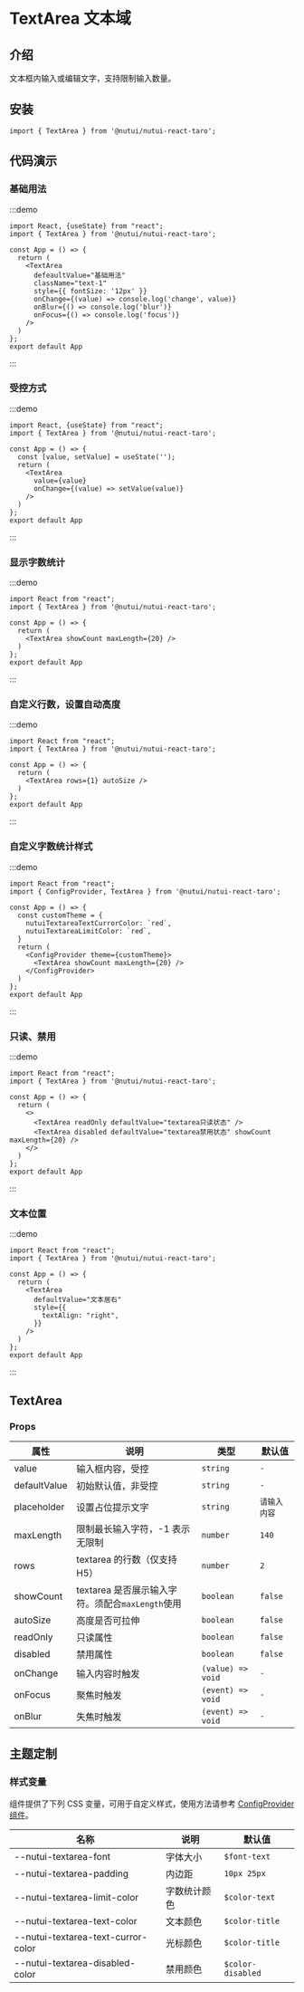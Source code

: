 # TextArea 文本域

## 介绍

文本框内输入或编辑文字，支持限制输入数量。

## 安装

```tsx
import { TextArea } from '@nutui/nutui-react-taro';
```

## 代码演示

### 基础用法

:::demo

```tsx
import React, {useState} from "react";
import { TextArea } from '@nutui/nutui-react-taro';

const App = () => {
  return (
    <TextArea
      defeaultValue="基础用法"
      className="text-1"
      style={{ fontSize: '12px' }}
      onChange={(value) => console.log('change', value)}
      onBlur={() => console.log('blur')}
      onFocus={() => console.log('focus')}
    />
  )
};
export default App
```

:::

### 受控方式

:::demo

```tsx
import React, {useState} from "react";
import { TextArea } from '@nutui/nutui-react-taro';

const App = () => {
  const [value, setValue] = useState('');
  return (
    <TextArea
      value={value}
      onChange={(value) => setValue(value)}
    />
  )
};
export default App
```

:::

### 显示字数统计

:::demo

```tsx
import React from "react";
import { TextArea } from '@nutui/nutui-react-taro';

const App = () => {
  return (
    <TextArea showCount maxLength={20} />
  )
};
export default App
```

:::

### 自定义行数，设置自动高度

:::demo

```tsx
import React from "react";
import { TextArea } from '@nutui/nutui-react-taro';

const App = () => {
  return (
    <TextArea rows={1} autoSize />
  )
};
export default App
```

:::

### 自定义字数统计样式

:::demo

```tsx
import React from "react";
import { ConfigProvider, TextArea } from '@nutui/nutui-react-taro';

const App = () => {
  const customTheme = {
    nutuiTextareaTextCurrorColor: `red`,
    nutuiTextareaLimitColor: `red`,
  }
  return (
    <ConfigProvider theme={customTheme}>
      <TextArea showCount maxLength={20} />
    </ConfigProvider>
  )
};
export default App
```

:::

### 只读、禁用

:::demo

```tsx
import React from "react";
import { TextArea } from '@nutui/nutui-react-taro';

const App = () => {
  return (
    <>
      <TextArea readOnly defaultValue="textarea只读状态" />
      <TextArea disabled defaultValue="textarea禁用状态" showCount maxLength={20} />
    </>
  )
};
export default App
```

:::

### 文本位置

:::demo

```tsx
import React from "react";
import { TextArea } from '@nutui/nutui-react-taro';

const App = () => {
  return (
    <TextArea
      defaultValue="文本居右"
      style={{
        textAlign: "right",
      }}
    />
  )
};
export default App
```

:::

## TextArea

### Props

| 属性 | 说明 | 类型 | 默认值 |
| --- | --- | --- | --- |
| value | 输入框内容，受控 | `string` | `-` |
| defaultValue | 初始默认值，非受控 | `string` | `-` |
| placeholder | 设置占位提示文字 | `string` | `请输入内容` |
| maxLength | 限制最长输入字符，-1 表示无限制 | `number` | `140` |
| rows | textarea 的行数（仅支持H5） | `number` | `2` |
| showCount | textarea 是否展示输入字符。须配合`maxLength`使用 | `boolean` | `false` |
| autoSize | 高度是否可拉伸 | `boolean` | `false` |
| readOnly | 只读属性 | `boolean` | `false` |
| disabled | 禁用属性 | `boolean` | `false` |
| onChange | 输入内容时触发 | `(value) => void` | `-` |
| onFocus | 聚焦时触发 | `(event) => void` | `-` |
| onBlur | 失焦时触发 | `(event) => void` | `-` |

## 主题定制

### 样式变量

组件提供了下列 CSS 变量，可用于自定义样式，使用方法请参考 [ConfigProvider 组件](#/zh-CN/component/configprovider)。

| 名称 | 说明 | 默认值 |
| --- | --- | --- |
| \--nutui-textarea-font | 字体大小 | `$font-text` |
| \--nutui-textarea-padding | 内边距 | `10px 25px` |
| \--nutui-textarea-limit-color | 字数统计颜色 | `$color-text` |
| \--nutui-textarea-text-color | 文本颜色 | `$color-title` |
| \--nutui-textarea-text-curror-color | 光标颜色 | `$color-title` |
| \--nutui-textarea-disabled-color | 禁用颜色 | `$color-disabled` |